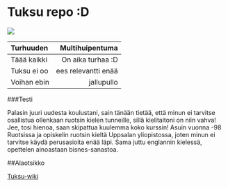 # Tuksu repo :D

![](http://static.mvlehti.net/uploads/2016/08/tuksu-bart-simsonina.jpg)

| Turhuuden | Multihuipentuma |
|:----------|----------------:|
|Täää kaikki|On aika turhaa :D|
|Tuksu ei oo|ees relevantti enää|
|Voihan ebin| jallupullo|

###Testi

Palasin juuri uudesta koulustani, sain tänään tietää, että minun ei tarvitse osallistua ollenkaan ruotsin kielen tunneille, sillä kielitaitoni on niin vahva! Jee, tosi hienoa, saan skipattua kuulemma koko kurssin! Asuin vuonna -98 Ruotsissa ja opiskelin ruotsin kieltä Uppsalan yliopistossa, joten minun ei tarvitse käydä perusasioita enää läpi. Sama juttu englannin kielessä, opettelen ainoastaan bisnes-sanastoa.

##Alaotsikko

[Tuksu-wiki](https://fi.wikipedia.org/wiki/Johanna_Tukiainen)
